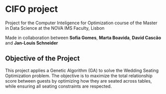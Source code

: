 # CIFO project

Project for the Computer Inteligence for Optimization course of the Master in Data Science at the NOVA IMS Faculty, Lisbon

Made in collaboration between **Sofia Gomes**, **Marta Boavida**, **David Cascão** and **Jan-Louis Schneider**

## Objective of the Project

This project applies a Genetic Algorithm (GA) to solve the Wedding Seating Optimization problem. The objective is to maximize the total relationship score between guests by optimizing how they are seated across tables, while ensuring all seating constraints are respected.
